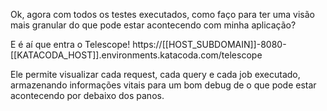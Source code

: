 Ok, agora com todos os testes executados, como faço para ter uma visão mais granular do que pode estar acontecendo com minha aplicação?

E é aí que entra o Telescope!
https://[[HOST_SUBDOMAIN]]-8080-[[KATACODA_HOST]].environments.katacoda.com/telescope

Ele permite visualizar cada request, cada query e cada job executado, armazenando informações vitais para um bom debug de o que pode estar acontecendo por debaixo dos panos.


